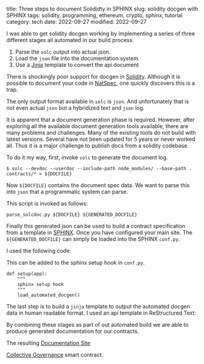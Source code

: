 title: Three steps to document Solididty in SPHINX
slug: solidity docgen with SPHINX
tags: solidity, programming, ethereum, crypto, sphinx, tutorial
category: tech
date: 2022-09-27
modified: 2022-09-27

I was able to get solidity docgen working by implementing a series of three different stages all automated in our build process.

1. Parse the `solc` output into actual json.
2. Load the `json` file into the documentation system
3. Use a [Jinja](https://jinja.palletsprojects.com/en/3.1.x/) template to convert the api document

There is shockingly poor support for docgen in [Solidity](https://docs.soliditylang.org/).   Although it is possible to document your code in [NatSpec](https://docs.soliditylang.org/en/latest/natspec-format.html), one quickly discovers this is a trap.

The only output format available in `solc` is `json`.   And unfortunately that is not even actual `json` but a hybridized text and `json` log.  

It is apparent that a document generation phase is required.  However, after exploring all the available document generation tools available, there are many problems and challenges.  Many of the existing tools do not build with latest versions.  Several have not been updated for 5 years or never worked all.   Thus it is a major challenge to publish docs from a solidity codebase.

To do it my way, first, invoke `solc` to generate the document log.

```
$ solc --devdoc --userdoc --include-path node_modules/ --base-path . contracts/* > ${DOCFILE}

```

Now `${DOCFILE}` contains the document spec data.   We want to parse this into `json` that a programmatic system can parse.

<script src="https://gist.github.com/jac18281828/b9d056138242020626ad968169abd313.js"></script>

This script is invoked as follows:

```
parse_solcdoc.py ${DOCFILE} ${GENERATED_DOCFILE}
```

Finally this generated json can be used to build a contract specification from a template in [SPHINX](https://www.sphinx-doc.org/en/master/).  Once you have configured your main site.     The `${GENERATED_DOCFILE}` can simply be loaded into the SPHINX `conf.py`.

I used the following code:

<script src="https://gist.github.com/jac18281828/809af1787f22895598c1c82c0f9a1396.js"></script>

This can be added to the sphinx setup hook in `conf.py`.

```
def setup(app):
    """
    sphinx setup hook
    """
    load_automated_docgen()    
```

The last step is to build a `jinja` template to output the automated docgen data in human readable format.   I used an api template in ReStructured Text:

<script src="https://gist.github.com/jac18281828/78f21361c963328b8b67c19ce8e8200a.js"></script>

By combining these stages as part of out automated build we are able to produce generated documentation for our contracts.

The resulting [Documentation Site](https://momentranks.github.io/collective-governance-v1/)

[Collective Governance](https://github.com/momentranks/collective-governance-v1) smart contract.

